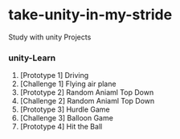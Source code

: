 # take-unity-in-my-stride
 Study with unity Projects
 
 
 ### unity-Learn
 1. [Prototype 1] Driving                    
 2. [Challenge 1] Flying air plane           
 3. [Prototype 2] Random Aniaml Top Down     
 4. [Challenge 2] Random Aniaml Top Down     
 5. [Prototype 3] Hurdle Game                
 6. [Challenge 3] Balloon Game               
 7. [Prototype 4] Hit the Ball               
